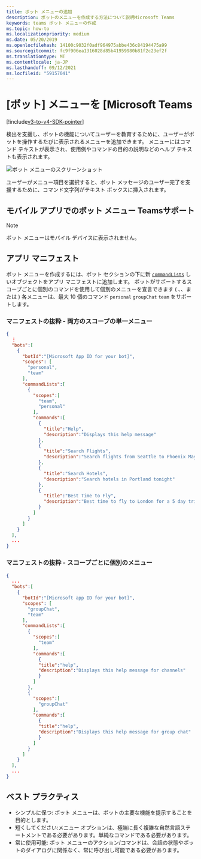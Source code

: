 ```yaml
---
title: ボット メニューの追加
description: ボットのメニューを作成する方法について説明Microsoft Teams
keywords: teams ボット メニューの作成
ms.topic: how-to
ms.localizationpriority: medium
ms.date: 05/20/2019
ms.openlocfilehash: 14100c9032f0adf964975abbe436c84194475a99
ms.sourcegitcommit: fc9f906ea1316028d85b41959980b81f2c23ef2f
ms.translationtype: MT
ms.contentlocale: ja-JP
ms.lasthandoff: 09/12/2021
ms.locfileid: "59157041"
---
```

# <a name="add-a-bot-menu-in-microsoft-teams"></a>[ボット] メニューを [Microsoft Teams

[!include[v3-to-v4-SDK-pointer](~/includes/v3-to-v4-pointer-bots.md)]

検出を支援し、ボットの機能についてユーザーを教育するために、ユーザーがボットを操作するたびに表示されるメニューを追加できます。 メニューにはコマンド テキストが表示され、使用例やコマンドの目的の説明などのヘルプ テキストも表示されます。

![ボット メニューのスクリーンショット](~/assets/images/bots/bot-menus-bot-menu-sample.png)

ユーザーがメニュー項目を選択すると、ボット メッセージのユーザー完了を支援するために、コマンド文字列がテキスト ボックスに挿入されます。

## <a name="bot-menu-support-on-teams-mobile-app"></a>モバイル アプリでのボット メニュー Teamsサポート
> [!NOTE] 
> ボット メニューはモバイル デバイスに表示されません。

## <a name="app-manifest"></a>アプリ マニフェスト

ボット メニューを作成するには、ボット セクションの下に新 [`commandLists`](~/resources/schema/manifest-schema.md#botscommandlists) しいオブジェクトをアプリ マニフェストに追加します。 ボットがサポートするスコープごとに個別のコマンドを使用して個別のメニューを宣言できます ( 、、または ) 各メニューは、最大 10 個のコマンド `personal` `groupChat` `team` をサポートします。

### <a name="manifest-excerpt---single-menu-for-both-scopes"></a>マニフェストの抜粋 - 両方のスコープの単一メニュー

```json
{
  ⋮
  "bots":[
    {
      "botId":"[Microsoft App ID for your bot]",
      "scopes": [
        "personal",
        "team"
      ],
      "commandLists":[
        {
          "scopes":[
            "team",
            "personal"
          ],
          "commands":[
            {
              "title":"Help",
              "description":"Displays this help message"
            },
            {
              "title":"Search Flights",
              "description":"Search flights from Seattle to Phoenix May 2-5 departing after 3pm"
            },
            {
              "title":"Search Hotels",
              "description":"Search hotels in Portland tonight"
            },
            {
              "title":"Best Time to Fly",
              "description":"Best time to fly to London for a 5 day trip this summer"
            }
          ]
        }
      ]
    }
  ],
  ...
}
```

### <a name="manifest-excerpt---separate-menu-per-scope"></a>マニフェストの抜粋 - スコープごとに個別のメニュー

```json
{
  ...
  "bots":[
    {
      "botId":"[Microsoft app ID for your bot]",
      "scopes": [
        "groupChat",
        "team"
      ],
      "commandLists":[
        {
          "scopes":[
            "team"
          ],
          "commands":[
            {
            "title":"help",
            "description":"Displays this help message for channels"
            }
          ]
        },
        {
          "scopes":[
            "groupChat"
          ],
          "commands":[
            {
            "title":"help",
            "description":"Displays this help message for group chat"
            }
          ]
        }
      ]
    }
  ],
  ...
}
```

## <a name="best-practices"></a>ベスト プラクティス

* シンプルに保つ: ボット メニューは、ボットの主要な機能を提示することを目的とします。
* 短くしてください:メニュー オプションは、極端に長く複雑な自然言語ステートメントである必要があります。単純なコマンドである必要があります。
* 常に使用可能: ボット メニューのアクション/コマンドは、会話の状態やボットのダイアログに関係なく、常に呼び出し可能である必要があります。
